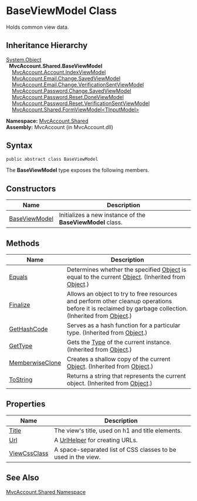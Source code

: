 BaseViewModel Class
===================
Holds common view data.


Inheritance Hierarchy
---------------------
[System.Object][1]  
  **MvcAccount.Shared.BaseViewModel**  
    [MvcAccount.Account.IndexViewModel][2]  
    [MvcAccount.Email.Change.SavedViewModel][3]  
    [MvcAccount.Email.Change.VerificationSentViewModel][4]  
    [MvcAccount.Password.Change.SavedViewModel][5]  
    [MvcAccount.Password.Reset.DoneViewModel][6]  
    [MvcAccount.Password.Reset.VerificationSentViewModel][7]  
    [MvcAccount.Shared.FormViewModel&lt;TInputModel>][8]  

**Namespace:** [MvcAccount.Shared][9]  
**Assembly:** MvcAccount (in MvcAccount.dll)

Syntax
------

```csharp
public abstract class BaseViewModel
```

The **BaseViewModel** type exposes the following members.


Constructors
------------

Name                | Description                                                
------------------- | ---------------------------------------------------------- 
[BaseViewModel][10] | Initializes a new instance of the **BaseViewModel** class. 


Methods
-------

Name                  | Description                                                                                                                                                
--------------------- | ---------------------------------------------------------------------------------------------------------------------------------------------------------- 
[Equals][11]          | Determines whether the specified [Object][1] is equal to the current [Object][1]. (Inherited from [Object][1].)                                            
[Finalize][12]        | Allows an object to try to free resources and perform other cleanup operations before it is reclaimed by garbage collection. (Inherited from [Object][1].) 
[GetHashCode][13]     | Serves as a hash function for a particular type. (Inherited from [Object][1].)                                                                             
[GetType][14]         | Gets the [Type][15] of the current instance. (Inherited from [Object][1].)                                                                                 
[MemberwiseClone][16] | Creates a shallow copy of the current [Object][1]. (Inherited from [Object][1].)                                                                           
[ToString][17]        | Returns a string that represents the current object. (Inherited from [Object][1].)                                                                         


Properties
----------

Name               | Description                                                   
------------------ | ------------------------------------------------------------- 
[Title][18]        | The view's title, used on h1 and title elements.              
[Url][19]          | A [UrlHelper][20] for creating URLs.                          
[ViewCssClass][21] | A space-separated list of CSS classes to be used in the view. 


See Also
--------
[MvcAccount.Shared Namespace][9]  

[1]: http://msdn.microsoft.com/en-us/library/e5kfa45b
[2]: ../../MvcAccount.Account/IndexViewModel/README.md
[3]: ../../MvcAccount.Email.Change/SavedViewModel/README.md
[4]: ../../MvcAccount.Email.Change/VerificationSentViewModel/README.md
[5]: ../../MvcAccount.Password.Change/SavedViewModel/README.md
[6]: ../../MvcAccount.Password.Reset/DoneViewModel/README.md
[7]: ../../MvcAccount.Password.Reset/VerificationSentViewModel/README.md
[8]: ../FormViewModel_1/README.md
[9]: ../README.md
[10]: _ctor.md
[11]: http://msdn.microsoft.com/en-us/library/bsc2ak47
[12]: http://msdn.microsoft.com/en-us/library/4k87zsw7
[13]: http://msdn.microsoft.com/en-us/library/zdee4b3y
[14]: http://msdn.microsoft.com/en-us/library/dfwy45w9
[15]: http://msdn.microsoft.com/en-us/library/42892f65
[16]: http://msdn.microsoft.com/en-us/library/57ctke0a
[17]: http://msdn.microsoft.com/en-us/library/7bxwbwt2
[18]: Title.md
[19]: Url.md
[20]: http://msdn.microsoft.com/en-us/library/dd492578
[21]: ViewCssClass.md